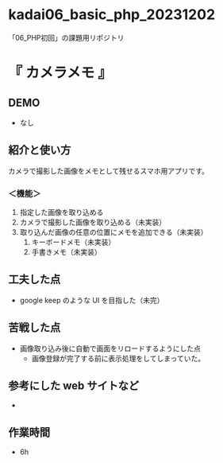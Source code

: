 # kadai06_basic_php_20231202
「06_PHP初回」の課題用リポジトリ

# 『 カメラメモ 』

## DEMO
- なし

## 紹介と使い方
カメラで撮影した画像をメモとして残せるスマホ用アプリです。

### ＜機能＞
1. 指定した画像を取り込める
2. カメラで撮影した画像を取り込める（未実装）
3. 取り込んだ画像の任意の位置にメモを追加できる（未実装）
   1. キーボードメモ（未実装）
   2. 手書きメモ（未実装）

## 工夫した点
- google keep のような UI を目指した（未完）

## 苦戦した点
- 画像取り込み後に自動で画面をリロードするようにした点
  - 画像登録が完了する前に表示処理をしてしまっていた。

## 参考にした web サイトなど
- 

## 作業時間
- 6h
